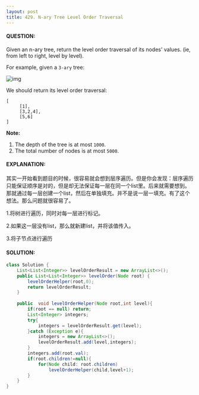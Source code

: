 ```yaml
---
layout: post
title: 429. N-ary Tree Level Order Traversal
---
```


#### QUESTION:

Given an n-ary tree, return the level order traversal of its nodes' values. (ie, from left to right, level by level).

For example, given a `3-ary` tree: 

![img](https://assets.leetcode.com/uploads/2018/10/12/narytreeexample.png)

We should return its level order traversal:

```
[
     [1],
     [3,2,4],
     [5,6]
]
```

**Note:**

1. The depth of the tree is at most `1000`.
2. The total number of nodes is at most `5000`.

#### EXPLANATION:

其实一开始看到题目的时候，很容易就会想到层序遍历。但是你会发现：层序遍历只能保证顺序是对的，但是却无法保证每一层在同一个list里。后来就需要想到。那就通过每一层创建一个list，然后在单独填充。并不是说一层一填充。有了这个想法。那么问题就很容易了。

1.将树进行遍历，同时对每一层进行标记。

2.如果这一层没有list，那么就新建list，并将该值传入。

3.将子节点进行遍历

#### SOLUTION:

```java
class Solution {
    List<List<Integer>> levelOrderResult = new ArrayList<>();
    public List<List<Integer>> levelOrder(Node root) {
        levelOrderHelper(root,0);
        return levelOrderResult;
    }
    
    public  void levelOrderHelper(Node root,int level){
        if(root == null) return;
        List<Integer> integers;
        try{
            integers = levelOrderResult.get(level);
        }catch (Exception e){
            integers = new ArrayList<>();
            levelOrderResult.add(level,integers);
        }
        integers.add(root.val);
        if(root.children!=null){
            for(Node child: root.children)
                levelOrderHelper(child,level+1);
        }
    }
}
```

